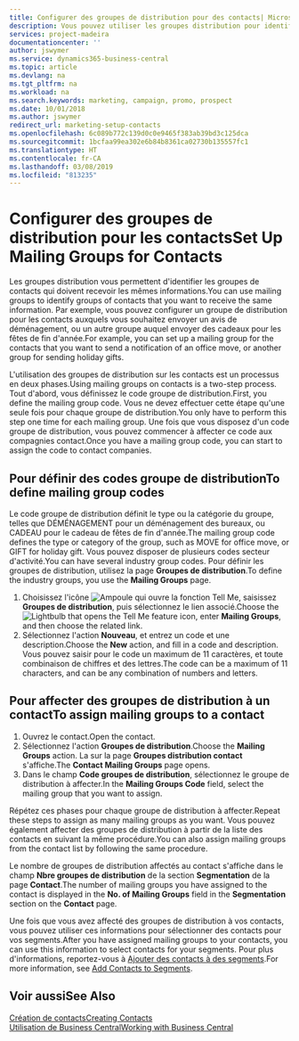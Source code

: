 ```yaml
---
title: Configurer des groupes de distribution pour des contacts| Microsoft Docs
description: Vous pouvez utiliser les groupes distribution pour identifier les groupes contacts qui doivent recevoir les mêmes informations, par exemple, pour une promotion marketing ou une promotion.
services: project-madeira
documentationcenter: ''
author: jswymer
ms.service: dynamics365-business-central
ms.topic: article
ms.devlang: na
ms.tgt_pltfrm: na
ms.workload: na
ms.search.keywords: marketing, campaign, promo, prospect
ms.date: 10/01/2018
ms.author: jswymer
redirect_url: marketing-setup-contacts
ms.openlocfilehash: 6c089b772c139d0c0e9465f383ab39bd3c125dca
ms.sourcegitcommit: 1bcfaa99ea302e6b84b8361ca02730b135557fc1
ms.translationtype: HT
ms.contentlocale: fr-CA
ms.lasthandoff: 03/08/2019
ms.locfileid: "813235"
---
```

# <a name="set-up-mailing-groups-for-contacts"></a><span data-ttu-id="07c8d-103">Configurer des groupes de distribution pour les contacts</span><span class="sxs-lookup"><span data-stu-id="07c8d-103">Set Up Mailing Groups for Contacts</span></span>
<span data-ttu-id="07c8d-104">Les groupes distribution vous permettent d'identifier les groupes de contacts qui doivent recevoir les mêmes informations.</span><span class="sxs-lookup"><span data-stu-id="07c8d-104">You can use mailing groups to identify groups of contacts that you want to receive the same information.</span></span> <span data-ttu-id="07c8d-105">Par exemple, vous pouvez configurer un groupe de distribution pour les contacts auxquels vous souhaitez envoyer un avis de déménagement, ou un autre groupe auquel envoyer des cadeaux pour les fêtes de fin d'année.</span><span class="sxs-lookup"><span data-stu-id="07c8d-105">For example, you can set up a mailing group for the contacts that you want to send a notification of an office move, or another group for sending holiday gifts.</span></span>

<span data-ttu-id="07c8d-106">L'utilisation des groupes de distribution sur les contacts est un processus en deux phases.</span><span class="sxs-lookup"><span data-stu-id="07c8d-106">Using mailing groups on contacts is a two-step process.</span></span> <span data-ttu-id="07c8d-107">Tout d'abord, vous définissez le code groupe de distribution.</span><span class="sxs-lookup"><span data-stu-id="07c8d-107">First, you define the mailing group code.</span></span> <span data-ttu-id="07c8d-108">Vous ne devez effectuer cette étape qu'une seule fois pour chaque groupe de distribution.</span><span class="sxs-lookup"><span data-stu-id="07c8d-108">You only have to perform this step one time for each mailing group.</span></span> <span data-ttu-id="07c8d-109">Une fois que vous disposez d'un code groupe de distribution, vous pouvez commencer à affecter ce code aux compagnies contact.</span><span class="sxs-lookup"><span data-stu-id="07c8d-109">Once you have a mailing group code, you can start to assign the code to contact companies.</span></span>

## <a name="to-define-mailing-group-codes"></a><span data-ttu-id="07c8d-110">Pour définir des codes groupe de distribution</span><span class="sxs-lookup"><span data-stu-id="07c8d-110">To define mailing group codes</span></span>
<span data-ttu-id="07c8d-111">Le code groupe de distribution définit le type ou la catégorie du groupe, telles que DÉMÉNAGEMENT pour un déménagement des bureaux, ou CADEAU pour le cadeau de fêtes de fin d'année.</span><span class="sxs-lookup"><span data-stu-id="07c8d-111">The mailing group code defines the type or category of the group, such as MOVE for office move, or GIFT for holiday gift.</span></span> <span data-ttu-id="07c8d-112">Vous pouvez disposer de plusieurs codes secteur d'activité.</span><span class="sxs-lookup"><span data-stu-id="07c8d-112">You can have several industry group codes.</span></span> <span data-ttu-id="07c8d-113">Pour définir les groupes de distribution, utilisez la page **Groupes de distribution**.</span><span class="sxs-lookup"><span data-stu-id="07c8d-113">To define the industry groups, you use the **Mailing Groups** page.</span></span>

1. <span data-ttu-id="07c8d-114">Choisissez l'icône ![Ampoule qui ouvre la fonction Tell Me](media/ui-search/search_small.png "Dites-moi ce que vous voulez faire"), saisissez **Groupes de distribution**, puis sélectionnez le lien associé.</span><span class="sxs-lookup"><span data-stu-id="07c8d-114">Choose the ![Lightbulb that opens the Tell Me feature](media/ui-search/search_small.png "Tell me what you want to do") icon, enter **Mailing Groups**, and then choose the related link.</span></span>
2. <span data-ttu-id="07c8d-115">Sélectionnez l'action **Nouveau**, et entrez un code et une description.</span><span class="sxs-lookup"><span data-stu-id="07c8d-115">Choose the **New** action, and fill in a code and description.</span></span> <span data-ttu-id="07c8d-116">Vous pouvez saisir pour le code un maximum de 11 caractères, et toute combinaison de chiffres et des lettres.</span><span class="sxs-lookup"><span data-stu-id="07c8d-116">The code can be a maximum of 11 characters, and can be any combination of numbers and letters.</span></span>

## <a name="AssignMailGroupContact"></a> <span data-ttu-id="07c8d-117">Pour affecter des groupes de distribution à un contact</span><span class="sxs-lookup"><span data-stu-id="07c8d-117">To assign mailing groups to a contact</span></span>
1. <span data-ttu-id="07c8d-118">Ouvrez le contact.</span><span class="sxs-lookup"><span data-stu-id="07c8d-118">Open the contact.</span></span>
2. <span data-ttu-id="07c8d-119">Sélectionnez l'action **Groupes de distribution**.</span><span class="sxs-lookup"><span data-stu-id="07c8d-119">Choose the **Mailing Groups** action.</span></span> <span data-ttu-id="07c8d-120">La sur la page **Groupes distribution contact** s'affiche.</span><span class="sxs-lookup"><span data-stu-id="07c8d-120">The **Contact Mailing Groups** page opens.</span></span>
3. <span data-ttu-id="07c8d-121">Dans le champ **Code groupes de distribution**, sélectionnez le groupe de distribution à affecter.</span><span class="sxs-lookup"><span data-stu-id="07c8d-121">In the **Mailing Groups Code** field, select the mailing group that you want to assign.</span></span>

<span data-ttu-id="07c8d-122">Répétez ces phases pour chaque groupe de distribution à affecter.</span><span class="sxs-lookup"><span data-stu-id="07c8d-122">Repeat these steps to assign as many mailing groups as you want.</span></span> <span data-ttu-id="07c8d-123">Vous pouvez également affecter des groupes de distribution à partir de la liste des contacts en suivant la même procédure.</span><span class="sxs-lookup"><span data-stu-id="07c8d-123">You can also assign mailing groups from the contact list by following the same procedure.</span></span>

<span data-ttu-id="07c8d-124">Le nombre de groupes de distribution affectés au contact s'affiche dans le champ **Nbre groupes de distribution** de la section **Segmentation** de la page **Contact**.</span><span class="sxs-lookup"><span data-stu-id="07c8d-124">The number of mailing groups you have assigned to the contact is displayed in the **No. of Mailing Groups** field in the **Segmentation** section on the **Contact** page.</span></span>

<span data-ttu-id="07c8d-125">Une fois que vous avez affecté des groupes de distribution à vos contacts, vous pouvez utiliser ces informations pour sélectionner des contacts pour vos segments.</span><span class="sxs-lookup"><span data-stu-id="07c8d-125">After you have assigned mailing groups to your contacts, you can use this information to select contacts for your segments.</span></span> <span data-ttu-id="07c8d-126">Pour plus d'informations, reportez-vous à [Ajouter des contacts à des segments](marketing-add-contact-segment.md).</span><span class="sxs-lookup"><span data-stu-id="07c8d-126">For more information, see [Add Contacts to Segments](marketing-add-contact-segment.md).</span></span>

## <a name="see-also"></a><span data-ttu-id="07c8d-127">Voir aussi</span><span class="sxs-lookup"><span data-stu-id="07c8d-127">See Also</span></span>
[<span data-ttu-id="07c8d-128">Création de contacts</span><span class="sxs-lookup"><span data-stu-id="07c8d-128">Creating Contacts</span></span>](marketing-create-contact-companies.md)  
[<span data-ttu-id="07c8d-129">Utilisation de Business Central</span><span class="sxs-lookup"><span data-stu-id="07c8d-129">Working with Business Central</span></span>](ui-work-product.md)
